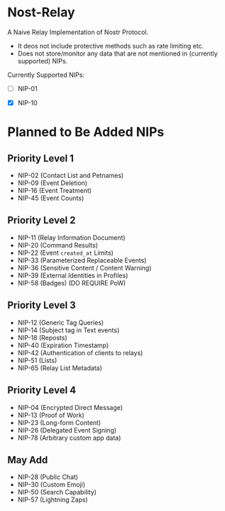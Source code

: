 # Nost-Relay

A Naive Relay Implementation of Nostr Protocol.
  - It deos not include protective methods such as rate limiting etc.
  - Does not store/monitor any data that are not mentioned in (currently supported) NIPs.


Currently Supported NIPs:
  - [ ] NIP-01
  - [x] NIP-10


# Planned to Be Added NIPs

## Priority Level 1
  - NIP-02 (Contact List and Petnames)
  - NIP-09 (Event Deletion)
  - NIP-16 (Event Treatment)
  - NIP-45 (Event Counts)

## Priority Level 2
  - NIP-11 (Relay Information Document)
  - NIP-20 (Command Results)
  - NIP-22 (Event `created_at` Limits)
  - NIP-33 (Parameterized Replaceable Events)
  - NIP-36 (Sensitive Content / Content Warning)
  - NIP-39 (External Identities in Profiles)
  - NIP-58 (Badges) (DO REQUIRE PoW)

## Priority Level 3

  - NIP-12 (Generic Tag Queries)
  - NIP-14 (Subject tag in Text events)
  - NIP-18 (Reposts)
  - NIP-40 (Expiration Timestamp)
  - NIP-42 (Authentication of clients to relays)
  - NIP-51 (Lists)
  - NIP-65 (Relay List Metadata)

## Priority Level 4

  - NIP-04 (Encrypted Direct Message)
  - NIP-13 (Proof of Work)
  - NIP-23 (Long-form Content)
  - NIP-26 (Delegated Event Signing)
  - NIP-78 (Arbitrary custom app data)

## May Add
  - NIP-28 (Public Chat)
  - NIP-30 (Custom Emoji)
  - NIP-50 (Search Capability)
  - NIP-57 (Lightning Zaps)
